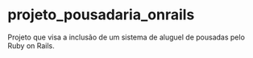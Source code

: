 # projeto_pousadaria_onrails
Projeto que visa a inclusão de um sistema de aluguel de pousadas pelo Ruby on Rails.
